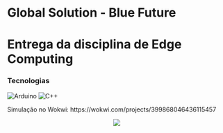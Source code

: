 # Global Solution - Blue Future
# Entrega da disciplina de Edge Computing
### Tecnologias
![Arduino](https://img.shields.io/badge/Arduino_IDE-00979D?style=for-the-badge&logo=arduino&logoColor=white)
![C++](https://img.shields.io/badge/C%2B%2B-00599C?style=for-the-badge&logo=c%2B%2B&logoColor=white)
<p>Simulação no Wokwi: https://wokwi.com/projects/399868046436115457</p>
<div align="center">
  <img src="https://github.com/Leandrns/gs-bluefuture_edge/assets/162998083/9bf052f7-6943-4b7d-916c-f842abe0e840">
</div>


